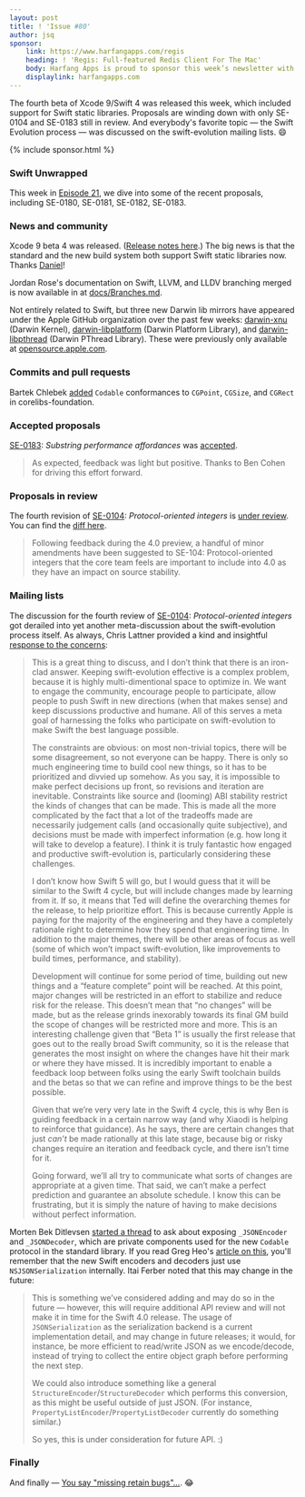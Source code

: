 ```yaml
---
layout: post
title: ! 'Issue #80'
author: jsq
sponsor:
    link: https://www.harfangapps.com/regis
    heading: ! 'Regis: Full-featured Redis Client For The Mac'
    body: Harfang Apps is proud to sponsor this week’s newsletter with its newly-launched Mac App built with Swift! Regis is a powerful Redis GUI that is command-based and provides built-in commands, JSON and binary output, integrated help, saved connections and settings and much more. **Buy it now on the Mac App Store.**
    displaylink: harfangapps.com
---
```


The fourth beta of Xcode 9/Swift 4 was released this week, which included support for Swift static libraries. Proposals are winding down with only SE-0104 and SE-0183 still in review. And everybody's favorite topic &mdash; the Swift Evolution process &mdash; was discussed on the swift-evolution mailing lists. 😄

<!--excerpt-->

{% include sponsor.html %}

### Swift Unwrapped

This week in [Episode 21](https://spec.fm/podcasts/swift-unwrapped/77840), we dive into some of the recent proposals, including SE-0180, SE-0181, SE-0182, SE-0183.

### News and community

Xcode 9 beta 4 was released. ([Release notes here](https://download.developer.apple.com/Developer_Tools/Xcode_9_beta_4/Xcode_9_beta_4_Release_Notes.pdf).) The big news is that the standard and the new build system both support Swift static libraries now. Thanks [Daniel](https://twitter.com/daniel_dunbar/status/889546788633321472)!

Jordan Rose's documentation on Swift, LLVM, and LLDV branching merged is now available in at [docs/Branches.md](https://github.com/apple/swift/blob/master/docs/Branches.md).

Not entirely related to Swift, but three new Darwin lib mirrors have appeared under the Apple GitHub organization over the past few weeks: [darwin-xnu](https://github.com/apple/darwin-xnu) (Darwin Kernel), [darwin-libplatform](https://github.com/apple/darwin-libplatform) (Darwin Platform Library), and [darwin-libpthread](https://github.com/apple/darwin-libpthread) (Darwin PThread Library). These were previously only available at [opensource.apple.com](https://opensource.apple.com).

### Commits and pull requests

Bartek Chlebek [added](https://github.com/apple/swift-corelibs-foundation/pull/1128) `Codable` conformances to `CGPoint`, `CGSize`, and `CGRect` in corelibs-foundation.

### Accepted proposals

[SE-0183](https://github.com/apple/swift-evolution/blob/master/proposals/0183-substring-affordances.md): *Substring performance affordances* was [accepted](https://lists.swift.org/pipermail/swift-evolution-announce/2017-July/000395.html).

> As expected, feedback was light but positive. Thanks to Ben Cohen for driving this effort forward.

### Proposals in review

The fourth revision of [SE-0104](https://github.com/apple/swift-evolution/blob/master/proposals/0104-improved-integers.md): *Protocol-oriented integers* is [under review](https://lists.swift.org/pipermail/swift-evolution-announce/2017-July/000394.html). You can find the [diff here](https://github.com/apple/swift-evolution/commit/f87bcb9b0f51dec13f6afc1c2f68e3a965edc4fe).

> Following feedback during the 4.0 preview, a handful of minor amendments have been suggested to SE-104: Protocol-oriented integers that the core team feels are important to include into 4.0 as they have an impact on source stability.

### Mailing lists

The discussion for the fourth review of [SE-0104](https://github.com/apple/swift-evolution/blob/master/proposals/0104-improved-integers.md): *Protocol-oriented integers* got derailed into yet another meta-discussion about the swift-evolution process itself. As always, Chris Lattner provided a kind and insightful [response to the concerns](https://lists.swift.org/pipermail/swift-evolution/Week-of-Mon-20170717/038180.html):

> This is a great thing to discuss, and I don’t think that there is an iron-clad answer.  Keeping swift-evolution effective is a complex problem, because it is highly multi-dimentional space to optimize in.  We want to engage the community, encourage people to participate, allow people to push Swift in new directions (when that makes sense) and keep discussions productive and humane.  All of this serves a meta goal of harnessing the folks who participate on swift-evolution to make Swift the best language possible.
>
> The constraints are obvious: on most non-trivial topics, there will be some disagreement, so not everyone can be happy.  There is only so much engineering time to build cool new things, so it has to be prioritized and divvied up somehow.  As you say, it is impossible to make perfect decisions up front, so revisions and iteration are inevitable.  Constraints like source and (looming) ABI stability restrict the kinds of changes that can be made.  This is made all the more complicated by the fact that a lot of the tradeoffs made are necessarily judgement calls (and occasionally quite subjective), and decisions must be made with imperfect information (e.g. how long it will take to develop a feature).  I think it is truly fantastic how engaged and productive swift-evolution is, particularly considering these challenges.
>
> I don’t know how Swift 5 will go, but I would guess that it will be similar to the Swift 4 cycle, but will include changes made by learning from it.  If so, it means that Ted will define the overarching themes for the release, to help prioritize effort.  This is because currently Apple is paying for the majority of the engineering and they have a completely rationale right to determine how they spend that engineering time.  In addition to the major themes, there will be other areas of focus as well (some of which won’t impact swift-evolution, like improvements to build times, performance, and stability).
>
> Development will continue for some period of time, building out new things and a “feature complete” point will be reached.  At this point, major changes will be restricted in an effort to stabilize and reduce risk for the release.  This doesn’t mean that “no changes” will be made, but as the release grinds inexorably towards its final GM build the scope of changes will be restricted more and more.  This is an interesting challenge given that “Beta 1” is usually the first release that goes out to the really broad Swift community, so it is the release that generates the most insight on where the changes have hit their mark or where they have missed.  It is incredibly important to enable a feedback loop between folks using the early Swift toolchain builds and the betas so that we can refine and improve things to be the best possible.
>
> Given that we’re very very late in the Swift 4 cycle, this is why Ben is guiding feedback in a certain narrow way (and why Xiaodi is helping to reinforce that guidance).  As he says, there are certain changes that just *can’t* be made rationally at this late stage, because big or risky changes require an iteration and feedback cycle, and there isn’t time for it.
>
> Going forward, we’ll all try to communicate what sorts of changes are appropriate at a given time.  That said, we can’t make a perfect prediction and guarantee an absolute schedule.  I know this can be frustrating, but it is simply the nature of having to make decisions without perfect information.

Morten Bek Ditlevsen [started a thread](https://lists.swift.org/pipermail/swift-evolution/Week-of-Mon-20170724/038230.html) to ask about exposing `_JSONEncoder` and `_JSONDecoder`, which are private components used for the new `Codable` protocol in the standard library. If you read Greg Heo's [article on this](https://twitter.com/olebegemann/status/890149002389450752), you'll remember that the new Swift encoders and decoders just use `NSJSONSerialization` internally. Itai Ferber noted that this may change in the future:

> This is something we’ve considered adding and may do so in the future &mdash; however, this will require additional API review and will not make it in time for the Swift 4.0 release. The usage of `JSONSerialization` as the serialization backend is a current implementation detail, and may change in future releases; it would, for instance, be more efficient to read/write JSON as we encode/decode, instead of trying to collect the entire object graph before performing the next step.
>
> We could also introduce something like a general `StructureEncoder`/`StructureDecoder` which performs this conversion, as this might be useful outside of just JSON. (For instance, `PropertyListEncoder`/`PropertyListDecoder` currently do something similar.)
>
> So yes, this is under consideration for future API. :)

### Finally

And finally &mdash; [You say "missing retain bugs"...](https://twitter.com/jckarter/status/889560703132024836). 😂
